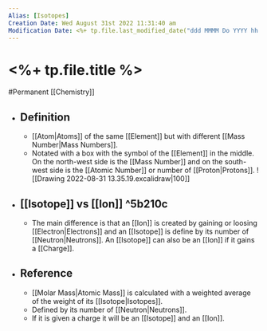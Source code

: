 ```yaml
---
Alias: [Isotopes]
Creation Date: Wed August 31st 2022 11:31:40 am 
Modification Date: <%+ tp.file.last_modified_date("ddd MMMM Do YYYY hh:mm:ss a") %>
---
```

# <%+ tp.file.title %>
#Permanent [[Chemistry]]

- ## Definition
	- [[Atom|Atoms]] of the same [[Element]] but with different [[Mass Number|Mass Numbers]].
	- Notated with a box with the symbol of the [[Element]] in the middle. On the north-west side is the [[Mass Number]] and on the south-west side is the [[Atomic Number]] or number of [[Proton|Protons]].
	  ![[Drawing 2022-08-31 13.35.19.excalidraw|100]]
- ## [[Isotope]] vs [[Ion]] ^5b210c
	- The main difference is that an [[Ion]] is created by gaining or loosing [[Electron|Electrons]] and an [[Isotope]] is define by its number of [[Neutron|Neutrons]]. An [[Isotope]] can also be an [[Ion]] if it gains a [[Charge]].
- ## Reference
	- [[Molar Mass|Atomic Mass]] is calculated with a weighted average of the weight of its [[Isotope|Isotopes]].
	- Defined by its number of [[Neutron|Neutrons]].
	- If it is given a charge it will be an [[Isotope]] and an [[Ion]].